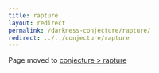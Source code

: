 ```yaml
---
title: rapture
layout: redirect
permalink: /darkness-conjecture/rapture/
redirect: ../../conjecture/rapture
---
```


Page moved to [conjecture > rapture](/conjecture/rapture)
